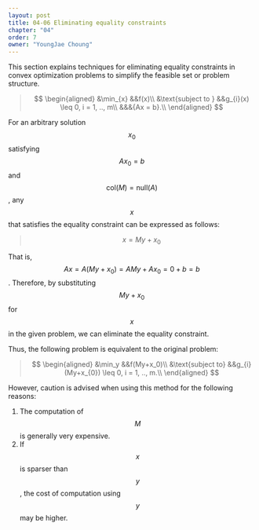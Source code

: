 ```yaml
---
layout: post
title: 04-06 Eliminating equality constraints
chapter: "04"
order: 7
owner: "YoungJae Choung"
---
```

This section explains techniques for eliminating equality constraints in convex optimization problems to simplify the feasible set or problem structure.

>$$
\begin{aligned}
&\min_{x} &&f(x)\\
&\text{subject to } &&g_{i}(x) \leq 0, i = 1, .., m\\
&&&{Ax = b}.\\
\end{aligned}
$$

For an arbitrary solution $$x_{0}$$ satisfying $$Ax_{0} = b$$ and $$\text{col}(M) = \text{null}(A)$$, any $$x$$ that satisfies the equality constraint can be expressed as follows:
>$$x = My + x_{0}$$

That is, $$Ax = A(My + x_{0}) = AMy + Ax_{0} = 0 + b = b$$. Therefore, by substituting $$My+x_{0}$$ for $$x$$ in the given problem, we can eliminate the equality constraint.

Thus, the following problem is equivalent to the original problem:

>$$
\begin{aligned}
&\min_y &&f(My+x_0)\\
&\text{subject to} &&g_{i}(My+x_{0}) \leq 0, i = 1, .., m.\\
\end{aligned}
$$

However, caution is advised when using this method for the following reasons:
1. The computation of $$M$$ is generally very expensive.
2. If $$x$$ is sparser than $$y$$, the cost of computation using $$y$$ may be higher.
